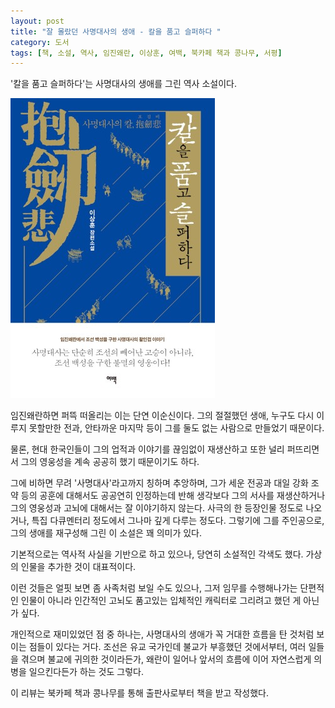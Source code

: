 ```yaml
---
layout: post
title: "잘 몰랐던 사명대사의 생애 - 칼을 품고 슬퍼하다 "
category: 도서
tags: [책, 소설, 역사, 임진왜란, 이상훈, 여백, 북카페 책과 콩나무, 서평]
---
```


'칼을 품고 슬퍼하다'는
사명대사의 생애를 그린 역사 소설이다.

![표지](/images/hold-the-sword-and-mourn-book-h480.jpg)

임진왜란하면 퍼뜩 떠올리는 이는 단연 이순신이다.
그의 절절했던 생애,
누구도 다시 이루지 못할만한 전과,
안타까운 마지막 등이 그를 둘도 없는 사람으로 만들었기 때문이다.

물론, 현대 한국인들이
그의 업적과 이야기를 끊임없이 재생산하고 또한 널리 퍼뜨리면서
그의 영웅성을 계속 공공히 했기 때문이기도 하다.

그에 비하면 무려 '사명대사'라고까지 칭하며 추앙하며,
그가 세운 전공과 대일 강화 조약 등의 공훈에 대해서도 공공연히 인정하는데 반해
생각보다 그의 서사를 재생산하거나
그의 영웅성과 고뇌에 대해서는 잘 이야기하지 않는다.
사극의 한 등장인물 정도로 나오거나,
특집 다큐멘터리 정도에서 그나마 깊게 다루는 정도다.
그렇기에 그를 주인공으로, 그의 생애를 재구성해 그린 이 소설은 꽤 의미가 있다.

기본적으로는 역사적 사실을 기반으로 하고 있으나,
당연히 소설적인 각색도 했다.
가상의 인물을 추가한 것이 대표적이다.

이런 것들은 얼핏 보면 좀 사족처럼 보일 수도 있으나,
그저 임무를 수행해나가는 단편적인 인물이 아니라
인간적인 고뇌도 품고있는 입체적인 캐릭터로 그리려고 했던 게 아닌가 싶다.

개인적으로 재미있었던 점 중 하나는,
사명대사의 생애가 꼭 거대한 흐름을 탄 것처럼 보이는 점들이 있다는 거다.
조선은 유교 국가인데 불교가 부흥했던 것에서부터,
여러 일들을 겪으며 불교에 귀의한 것이라든가,
왜란이 일어나 앞서의 흐름에 이어 자연스럽게 의병을 일으킨다든가 하는 것도 그렇다.



<div class="im im-info">
이 리뷰는 북카페 책과 콩나무를 통해 출판사로부터 책을 받고 작성했다.
</div>
